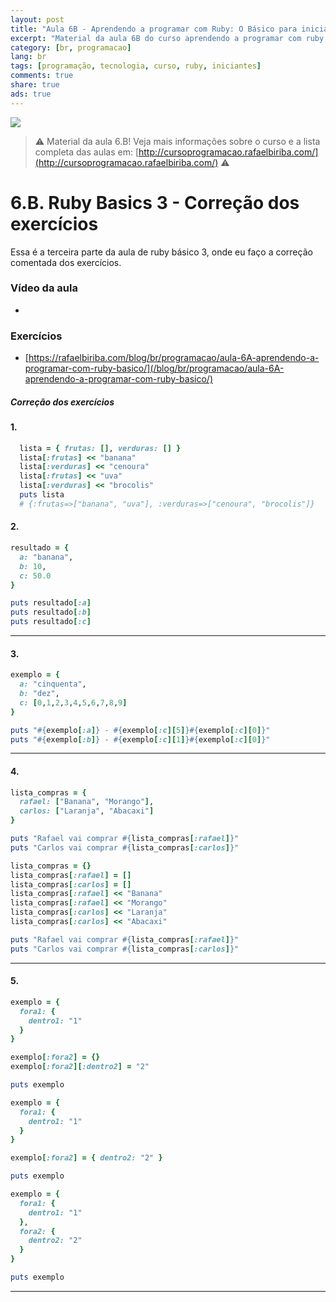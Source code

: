 ```yaml
---
layout: post
title: "Aula 6B - Aprendendo a programar com Ruby: O Básico para iniciantes"
excerpt: "Material da aula 6B do curso aprendendo a programar com ruby, o básico para iniciantes. Nunca é tarde para começar a programar! Eu criei um curso gratuito, fácil e didático voltado para iniciantes. Confira mais informações aqui nessa publicação."
category: [br, programacao]
lang: br
tags: [programação, tecnologia, curso, ruby, iniciantes]
comments: true
share: true
ads: true
---
```


![](/blog/images/curso_ruby_basico/banner-curso-ruby-6B.jpg)

> :warning: Material da aula 6.B! Veja mais informações sobre o curso e a lista completa das aulas em: [http://cursoprogramacao.rafaelbiriba.com/](http://cursoprogramacao.rafaelbiriba.com/) :warning:

# 6.B. Ruby Basics 3 - Correção dos exercícios

Essa é a terceira parte da aula de ruby básico 3, onde eu faço a correção comentada dos exercícios.


### Vídeo da aula

- []()

### Exercícios

- [https://rafaelbiriba.com/blog/br/programacao/aula-6A-aprendendo-a-programar-com-ruby-basico/](/blog/br/programacao/aula-6A-aprendendo-a-programar-com-ruby-basico/)


##### Correção dos exercícios

#### 1.

```ruby
  lista = { frutas: [], verduras: [] }
  lista[:frutas] << "banana"
  lista[:verduras] << "cenoura"
  lista[:frutas] << "uva"
  lista[:verduras] << "brocolis"
  puts lista
  # {:frutas=>["banana", "uva"], :verduras=>["cenoura", "brocolis"]}
```

#### 2.

```ruby
resultado = {
  a: "banana",
  b: 10,
  c: 50.0
}

puts resultado[:a]
puts resultado[:b]
puts resultado[:c]
```

---

#### 3.

```ruby
exemplo = {
  a: "cinquenta",
  b: "dez",
  c: [0,1,2,3,4,5,6,7,8,9]
}

puts "#{exemplo[:a]} - #{exemplo[:c][5]}#{exemplo[:c][0]}"
puts "#{exemplo[:b]} - #{exemplo[:c][1]}#{exemplo[:c][0]}"

```

---

#### 4.

```ruby
lista_compras = {
  rafael: ["Banana", "Morango"],
  carlos: ["Laranja", "Abacaxi"]
}

puts "Rafael vai comprar #{lista_compras[:rafael]}"
puts "Carlos vai comprar #{lista_compras[:carlos]}"
```

```ruby
lista_compras = {}
lista_compras[:rafael] = []
lista_compras[:carlos] = []
lista_compras[:rafael] << "Banana"
lista_compras[:rafael] << "Morango"
lista_compras[:carlos] << "Laranja"
lista_compras[:carlos] << "Abacaxi"

puts "Rafael vai comprar #{lista_compras[:rafael]}"
puts "Carlos vai comprar #{lista_compras[:carlos]}"
```

---

#### 5.

```ruby
exemplo = {
  fora1: {
    dentro1: "1"
  }
}

exemplo[:fora2] = {}
exemplo[:fora2][:dentro2] = "2"

puts exemplo
```

```ruby
exemplo = {
  fora1: {
    dentro1: "1"
  }
}

exemplo[:fora2] = { dentro2: "2" }

puts exemplo
```

```ruby
exemplo = {
  fora1: {
    dentro1: "1"
  },
  fora2: {
    dentro2: "2"
  }
}

puts exemplo
```

---
